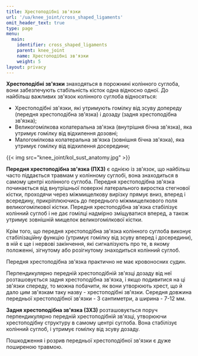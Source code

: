 ```yaml
---
title: Хрестоподібні зв'язки
url: '/ua/knee_joint/cross_shaped_ligaments'
omit_header_text: true
type: page
menu:
  main:
    identifier: cross_shaped_ligaments
    parent: knee_joint
    name: Хрестоподібні зв'язки
    weight: 5
layout: privacy
---
```


**Хрестоподібні зв'язки** знаходяться в порожнині колінного суглоба, вони забезпечують стабільність кісток одна відносно
одної. До найбільш важливих зв'язок колінного суглоба відносяться:

- Хрестоподібні зв'язки, які утримують гомілку від зсуву допереду (передня хрестоподібна зв'язка) і дозаду (задня
хрестоподібна зв'язка); 
- Великогомілкова колатеральна зв'язка (внутрішня бічна зв'язка), яка утримує гомілку від відхилення дозовні; 
- Малогомілкова колатеральна зв'язка (зовнішня бічна зв'язка), яка утримує гомілку від відхилення досередини;

{{< img src="knee_joint/kol_sust_anatomy.jpg" >}}

**Передня хрестоподібна зв'язка (ПХЗ)** є однією із зв'язок, що найбільш часто піддається травмам у колінному суглобі,
вона знаходиться в самому центрі колінного суглоба. Передня хрестоподібна зв'язка починається від внутрішньої поверхні
латерального виростка стегнової кістки, проходячи через міжмищелкову вирізку прямує вниз, вперед і всередину,
прикріплюючись до переднього міжмищелкового поля великогомілкової кістки. Передня хрестоподібна зв'язка стабілізує
колінний суглоб і не дає гомілці надмірно зміщуватися вперед, а також утримує зовнішній мищелок великогомілкової кістки.

Крім того, що передня хрестоподібна зв'язка колінного суглоба виконує стабілізаційну функцію (утримує гомілку від зсуву
вперед і досередини), в ній є ще і нервові закінчення, які сигналізують про те, в якому положенні, зігнутому або
розігнутому знаходиться колінний суглоб.

Передня хрестоподібна зв'язка практично не має кровоносних судин.

Перпендикулярно передній хрестоподібній зв'язці дозаду від неї розташовується задня хрестоподібна зв'язка, і якщо
подивитися на ці зв'язки спереду, то можна побачити, як вони утворюють хрест, що й дало цим зв'язкам таку назву -
хрестоподібні зв'язки. Середня довжина передньої хрестоподібної зв'язки - 3 сантиметри, а ширина - 7-12 мм.

**Задня хрестоподібна зв'язка (ЗХЗ)** розташовується поруч перпендикулярно передній хрестоподібній зв'язці, утворюючи
хрестоподібну структуру в самому центрі суглоба. Вона стабілізує колінний суглоб, і утримує гомілку від зсуву дозаду.

Пошкодження і розрив передньої хрестоподібної зв'язки є дуже поширеною травмою.


